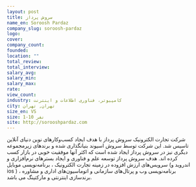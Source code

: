 ```yaml
---
layout: post
title: سروش پرداز
name_en: Soroosh Pardaz
company_slug: soroosh-pardaz
logo: 
cover: 
company_count:
founded:
location: ""
total_review: 
total_interview: 
salary_avg: 
salary_min: 
salary_max: 
rate: 
view_count: 
industry: کامپیوتر، فناوری اطلاعات و اینترنت
city: تهران, تهران
size_en: VS
size: 1-10 نفر
site: http://sorooshpardaz.com
---
```


شرکت تجارت الکترونیک سروش پرداز با هدف ایجاد کسب‌وکارهای نوین دنیای آنلاین تاسیس شد. این شرکت توسط سروش اسیوند بنیانگذاری شده و برندهای زیر‌مجموعه دیگری نیز در سروش پرداز ایجاد شده است که اکثر آنها موفقیت خوبی در بازار کسب کرده اند. هدف سروش پرداز توسعه علم و فناوری و ایجاد بستر‌های نرم‌افزاری و سرویس‌های ارزش افزوده در زمینه تجارت الکترونیک ، برنامه‌نویسی موبایل (اندروید و ios ) ، برنامه‌نویسی وب و پرتال‌های سازمانی و اتوماسیون‌های اداری و مشاوره برندسازی اینترنتی و مارکتینگ می باشد.
